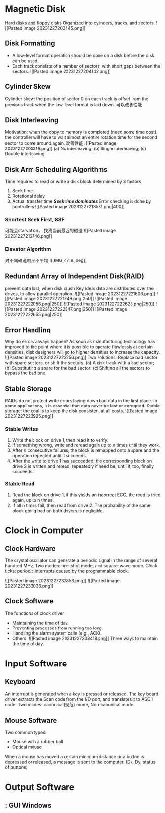 # Magnetic Disk
Hard disks and floppy disks
Organized into cylinders, tracks, and sectors.
![[Pasted image 20231227203445.png]]
## Disk Formatting
- A low-level format operation should be done on a disk before the disk can be used.
- Each track consists of a number of sectors, with short gaps between the sectors.
![[Pasted image 20231227204142.png]]
## Cylinder Skew
Cylinder skew: the position of sector 0 on each track is offset from the previous track when the low-level format is laid down. 可以改善性能
## Disk Interleaving
Motivation: when the copy to memory is completed (need some time cost), the controller will have to wait almost an entire rotation time for the second sector to come around again.  改善性能
![[Pasted image 20231227205319.png]]
(a) No interleaving;          (b) Single interleaving;         (c) Double interleaving

## Disk Arm Scheduling Algorithms
Time required to read or write a disk block determined by 3 factors
1. Seek time
2. Rotational delay
3. Actual transfer time
***Seek time dominates***
Error checking is done by controllers
![[Pasted image 20231227213531.png|400]]
### Shortest Seek First, SSF
可能会starvation， 找离当前最近的磁道
![[Pasted image 20231227212746.png]]
### Elevator Algorithm
对不同磁道响应不平均
![[IMG_4719.jpeg]]

## Redundant Array of Independent Disk(RAID)
prevent data lost, when disk crush
Key idea: data are distributed over the drives, to allow parallel operation. 
![[Pasted image 20231227221606.png]]
![[Pasted image 20231227221949.png|250]]
![[Pasted image 20231227222056.png|250]]
![[Pasted image 20231227222628.png|250]]
![[Pasted image 20231227222547.png|250]]
![[Pasted image 20231227222655.png|250]]

## Error Handling
Why do errors always happen?
As soon as manufacturing technology has improved to the point where it is possible to operate flawlessly at certain densities, disk designers will go to higher densities to increase the capacity.
![[Pasted image 20231227223256.png]]
Two solutions: Replace bad sector with spare sectors, or shift the sectors. 
(a) A disk track with a bad sector;  
(b) Substituting a spare for the bad sector; 
(c) Shifting all the sectors to bypass the bad one.

## Stable Storage 
RAIDs  do not protect write errors laying down bad data in the first place.
In some applications, it is essential that data never be lost or corrupted.
Stable storage: the goal is to keep the disk consistent at all costs.
![[Pasted image 20231227223925.png]]
### Stable Writes
1. Write the block on drive 1, then read it to verify. 
2. If something wrong, write and reread again up to n times until they work. 
3. After n consecutive failures, the block is remapped onto a spare and the operation repeated until it succeeds.
4. After the write to drive 1 has succeeded, the corresponding block on drive 2 is written and reread, repeatedly if need be, until it, too, finally succeeds.

### Stable Read
1. Read the block on drive 1, if this yields an incorrect ECC, the read is tried again, up to n times. 
2. If all n times fail, then read from drive 2. 
The probability of the same block going bad on both drivers is negligible.

# Clock in Computer
## Clock Hardware
 The crystal oscillator can generate a periodic signal in the range of several hundred MHz. 
 Two modes: one-shot mode, and square-wave mode.
 Clock ticks: periodic interrupts caused by the programmable clock.

![[Pasted image 20231227232853.png]]
![[Pasted image 20231227233036.png]]

## Clock Software
The functions of clock driver
- Maintaining the time of day.
- Preventing processes from running too long.
- Handling the alarm system calls (e.g., ACK).
- Others.
![[Pasted image 20231227233418.png]]
Three ways to maintain the time of day.




# Input Software
## Keyboard
An interrupt is generated when a key is pressed or released. 
The key board driver extracts the Scan code from the I/O port, and translates it to ASCII code.
Two modes: canonical(规范) mode, Non-canonical mode.
## Mouse Software
Two common types: 
- Mouse with a rubber ball
- Optical mouse 

When a mouse has moved a certain minimum distance or a button is depressed or released, a message is sent to the computer. (Dx, Dy, status of buttons)

# Output Software
## : GUI Windows




